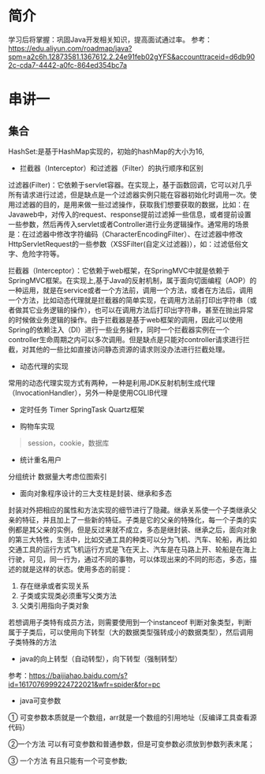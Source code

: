 # 简介

学习后将掌握：巩固Java开发相关知识，提高面试通过率。
参考：https://edu.aliyun.com/roadmap/java?spm=a2c6h.12873581.1367612.2.24e91feb02gYFS&accounttraceid=d6db902c-cda7-4442-a0fc-864ed354bc7a

# 串讲一

## 集合

HashSet:是基于HashMap实现的，初始的hashMap的大小为16,

+ 拦截器（Interceptor）和过滤器（Filter）的执行顺序和区别

过滤器(Filter)：它依赖于servlet容器。在实现上，基于函数回调，它可以对几乎所有请求进行过滤，但是缺点是一个过滤器实例只能在容器初始化时调用一次。使用过滤器的目的，是用来做一些过滤操作，获取我们想要获取的数据，比如：在Javaweb中，对传入的request、response提前过滤掉一些信息，或者提前设置一些参数，然后再传入servlet或者Controller进行业务逻辑操作。通常用的场景是：在过滤器中修改字符编码（CharacterEncodingFilter）、在过滤器中修改HttpServletRequest的一些参数（XSSFilter(自定义过滤器)），如：过滤低俗文字、危险字符等。

拦截器（Interceptor）：它依赖于web框架，在SpringMVC中就是依赖于SpringMVC框架。在实现上,基于Java的反射机制，属于面向切面编程（AOP）的一种运用，就是在service或者一个方法前，调用一个方法，或者在方法后，调用一个方法，比如动态代理就是拦截器的简单实现，在调用方法前打印出字符串（或者做其它业务逻辑的操作），也可以在调用方法后打印出字符串，甚至在抛出异常的时候做业务逻辑的操作。由于拦截器是基于web框架的调用，因此可以使用Spring的依赖注入（DI）进行一些业务操作，同时一个拦截器实例在一个controller生命周期之内可以多次调用。但是缺点是只能对controller请求进行拦截，对其他的一些比如直接访问静态资源的请求则没办法进行拦截处理。

+ 动态代理的实现

常用的动态代理实现方式有两种，一种是利用JDK反射机制生成代理（InvocationHandler），另外一种是使用CGLIB代理

+ 定时任务
Timer
SpringTask
Quartz框架

+ 购物车实现
> session，cookie，数据库

+ 统计重名用户

分组统计
数据量大考虑位图索引

+ 面向对象程序设计的三大支柱是封装、继承和多态

封装对外把相应的属性和方法实现的细节进行了隐藏。继承关系使一个子类继承父亲的特征，并且加上了一些新的特征。子类是它的父亲的特殊化，每一个子类的实例都是其父亲的实例，但是反过来就不成立，多态是继封装、继承之后，面向对象的第三大特性，生活中，比如交通工具的种类可以分为飞机、汽车、轮船，再比如交通工具的运行方式飞机运行方式是飞在天上、汽车是在马路上开、轮船是在海上行驶，可见，同一行为，通过不同的事物，可以体现出来的不同的形态，多态，描述的就是这样的状态。使用多态的前提：

1. 存在继承或者实现关系
2. 子类或实现类必须重写父类方法
3. 父类引用指向子类对象

若想调用子类特有成员方法，则需要使用到一个instanceof 判断对象类型，判断属于子类后，可以使用向下转型（大的数据类型强转成小的数据类型），然后调用子类特殊的方法

+ java的向上转型（自动转型），向下转型（强制转型）

参考：https://baijiahao.baidu.com/s?id=1617076999224722021&wfr=spider&for=pc

+ java可变参数

① 可变参数本质就是一个数组，arr就是一个数组的引用地址（反编译工具查看源代码）

②一个方法 可以有可变参数和普通参数，但是可变参数必须放到参数列表末尾；

③ 一个方法 有且只能有一个可变参数;
